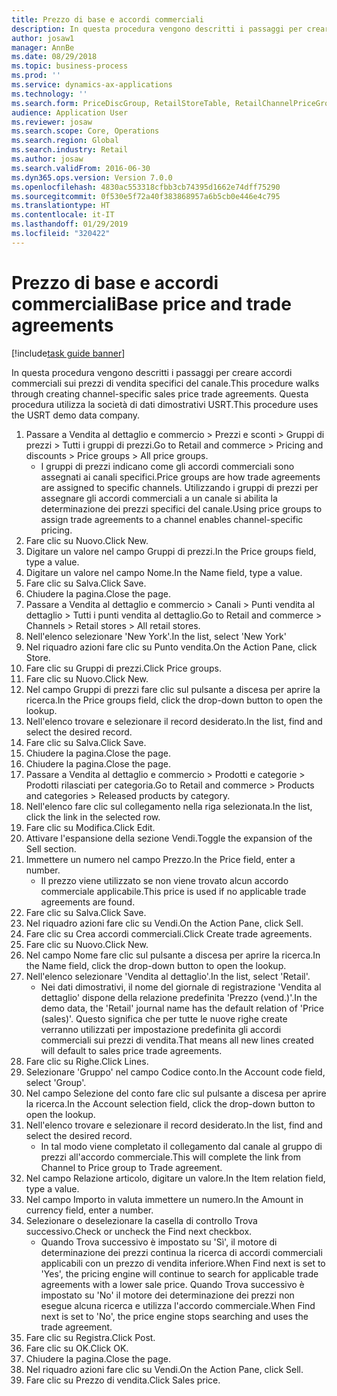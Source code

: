 ```yaml
---
title: Prezzo di base e accordi commerciali
description: In questa procedura vengono descritti i passaggi per creare accordi commerciali sui prezzi di vendita specifici del canale.
author: josaw1
manager: AnnBe
ms.date: 08/29/2018
ms.topic: business-process
ms.prod: ''
ms.service: dynamics-ax-applications
ms.technology: ''
ms.search.form: PriceDiscGroup, RetailStoreTable, RetailChannelPriceGroup, EcoResProductDetailsExtended, PriceDiscAdmTable, PriceDiscAdm
audience: Application User
ms.reviewer: josaw
ms.search.scope: Core, Operations
ms.search.region: Global
ms.search.industry: Retail
ms.author: josaw
ms.search.validFrom: 2016-06-30
ms.dyn365.ops.version: Version 7.0.0
ms.openlocfilehash: 4830ac553318cfbb3cb74395d1662e74dff75290
ms.sourcegitcommit: 0f530e5f72a40f383868957a6b5cb0e446e4c795
ms.translationtype: HT
ms.contentlocale: it-IT
ms.lasthandoff: 01/29/2019
ms.locfileid: "320422"
---
```

# <a name="base-price-and-trade-agreements"></a><span data-ttu-id="08251-103">Prezzo di base e accordi commerciali</span><span class="sxs-lookup"><span data-stu-id="08251-103">Base price and trade agreements</span></span>

[!include[task guide banner](../includes/task-guide-banner.md)]

<span data-ttu-id="08251-104">In questa procedura vengono descritti i passaggi per creare accordi commerciali sui prezzi di vendita specifici del canale.</span><span class="sxs-lookup"><span data-stu-id="08251-104">This procedure walks through creating channel-specific sales price trade agreements.</span></span> <span data-ttu-id="08251-105">Questa procedura utilizza la società di dati dimostrativi USRT.</span><span class="sxs-lookup"><span data-stu-id="08251-105">This procedure uses the USRT demo data company.</span></span>

1. <span data-ttu-id="08251-106">Passare a Vendita al dettaglio e commercio > Prezzi e sconti > Gruppi di prezzi > Tutti i gruppi di prezzi.</span><span class="sxs-lookup"><span data-stu-id="08251-106">Go to Retail and commerce > Pricing and discounts > Price groups > All price groups.</span></span>
    * <span data-ttu-id="08251-107">I gruppi di prezzi indicano come gli accordi commerciali sono assegnati ai canali specifici.</span><span class="sxs-lookup"><span data-stu-id="08251-107">Price groups are how trade agreements are assigned to specific channels.</span></span> <span data-ttu-id="08251-108">Utilizzando i gruppi di prezzi per assegnare gli accordi commerciali a un canale si abilita la determinazione dei prezzi specifici del canale.</span><span class="sxs-lookup"><span data-stu-id="08251-108">Using price groups to assign trade agreements to a channel enables channel-specific pricing.</span></span>  
2. <span data-ttu-id="08251-109">Fare clic su Nuovo.</span><span class="sxs-lookup"><span data-stu-id="08251-109">Click New.</span></span>
3. <span data-ttu-id="08251-110">Digitare un valore nel campo Gruppi di prezzi.</span><span class="sxs-lookup"><span data-stu-id="08251-110">In the Price groups field, type a value.</span></span>
4. <span data-ttu-id="08251-111">Digitare un valore nel campo Nome.</span><span class="sxs-lookup"><span data-stu-id="08251-111">In the Name field, type a value.</span></span>
5. <span data-ttu-id="08251-112">Fare clic su Salva.</span><span class="sxs-lookup"><span data-stu-id="08251-112">Click Save.</span></span>
6. <span data-ttu-id="08251-113">Chiudere la pagina.</span><span class="sxs-lookup"><span data-stu-id="08251-113">Close the page.</span></span>
7. <span data-ttu-id="08251-114">Passare a Vendita al dettaglio e commercio > Canali > Punti vendita al dettaglio > Tutti i punti vendita al dettaglio.</span><span class="sxs-lookup"><span data-stu-id="08251-114">Go to Retail and commerce > Channels > Retail stores > All retail stores.</span></span>
8. <span data-ttu-id="08251-115">Nell'elenco selezionare 'New York'.</span><span class="sxs-lookup"><span data-stu-id="08251-115">In the list, select 'New York'</span></span>
9. <span data-ttu-id="08251-116">Nel riquadro azioni fare clic su Punto vendita.</span><span class="sxs-lookup"><span data-stu-id="08251-116">On the Action Pane, click Store.</span></span>
10. <span data-ttu-id="08251-117">Fare clic su Gruppi di prezzi.</span><span class="sxs-lookup"><span data-stu-id="08251-117">Click Price groups.</span></span>
11. <span data-ttu-id="08251-118">Fare clic su Nuovo.</span><span class="sxs-lookup"><span data-stu-id="08251-118">Click New.</span></span>
12. <span data-ttu-id="08251-119">Nel campo Gruppi di prezzi fare clic sul pulsante a discesa per aprire la ricerca.</span><span class="sxs-lookup"><span data-stu-id="08251-119">In the Price groups field, click the drop-down button to open the lookup.</span></span>
13. <span data-ttu-id="08251-120">Nell'elenco trovare e selezionare il record desiderato.</span><span class="sxs-lookup"><span data-stu-id="08251-120">In the list, find and select the desired record.</span></span>
14. <span data-ttu-id="08251-121">Fare clic su Salva.</span><span class="sxs-lookup"><span data-stu-id="08251-121">Click Save.</span></span>
15. <span data-ttu-id="08251-122">Chiudere la pagina.</span><span class="sxs-lookup"><span data-stu-id="08251-122">Close the page.</span></span>
16. <span data-ttu-id="08251-123">Chiudere la pagina.</span><span class="sxs-lookup"><span data-stu-id="08251-123">Close the page.</span></span>
17. <span data-ttu-id="08251-124">Passare a Vendita al dettaglio e commercio > Prodotti e categorie > Prodotti rilasciati per categoria.</span><span class="sxs-lookup"><span data-stu-id="08251-124">Go to Retail and commerce > Products and categories > Released products by category.</span></span>
18. <span data-ttu-id="08251-125">Nell'elenco fare clic sul collegamento nella riga selezionata.</span><span class="sxs-lookup"><span data-stu-id="08251-125">In the list, click the link in the selected row.</span></span>
19. <span data-ttu-id="08251-126">Fare clic su Modifica.</span><span class="sxs-lookup"><span data-stu-id="08251-126">Click Edit.</span></span>
20. <span data-ttu-id="08251-127">Attivare l'espansione della sezione Vendi.</span><span class="sxs-lookup"><span data-stu-id="08251-127">Toggle the expansion of the Sell section.</span></span>
21. <span data-ttu-id="08251-128">Immettere un numero nel campo Prezzo.</span><span class="sxs-lookup"><span data-stu-id="08251-128">In the Price field, enter a number.</span></span>
    * <span data-ttu-id="08251-129">Il prezzo viene utilizzato se non viene trovato alcun accordo commerciale applicabile.</span><span class="sxs-lookup"><span data-stu-id="08251-129">This price is used if no applicable trade agreements are found.</span></span>  
22. <span data-ttu-id="08251-130">Fare clic su Salva.</span><span class="sxs-lookup"><span data-stu-id="08251-130">Click Save.</span></span>
23. <span data-ttu-id="08251-131">Nel riquadro azioni fare clic su Vendi.</span><span class="sxs-lookup"><span data-stu-id="08251-131">On the Action Pane, click Sell.</span></span>
24. <span data-ttu-id="08251-132">Fare clic su Crea accordi commerciali.</span><span class="sxs-lookup"><span data-stu-id="08251-132">Click Create trade agreements.</span></span>
25. <span data-ttu-id="08251-133">Fare clic su Nuovo.</span><span class="sxs-lookup"><span data-stu-id="08251-133">Click New.</span></span>
26. <span data-ttu-id="08251-134">Nel campo Nome fare clic sul pulsante a discesa per aprire la ricerca.</span><span class="sxs-lookup"><span data-stu-id="08251-134">In the Name field, click the drop-down button to open the lookup.</span></span>
27. <span data-ttu-id="08251-135">Nell'elenco selezionare 'Vendita al dettaglio'.</span><span class="sxs-lookup"><span data-stu-id="08251-135">In the list, select 'Retail'.</span></span>
    * <span data-ttu-id="08251-136">Nei dati dimostrativi, il nome del giornale di registrazione 'Vendita al dettaglio' dispone della relazione predefinita 'Prezzo (vend.)'.</span><span class="sxs-lookup"><span data-stu-id="08251-136">In the demo data, the 'Retail' journal name has the default relation of 'Price (sales)'.</span></span> <span data-ttu-id="08251-137">Questo significa che per tutte le nuove righe create verranno utilizzati per impostazione predefinita gli accordi commerciali sui prezzi di vendita.</span><span class="sxs-lookup"><span data-stu-id="08251-137">That means all new lines created will default to sales price trade agreements.</span></span>  
28. <span data-ttu-id="08251-138">Fare clic su Righe.</span><span class="sxs-lookup"><span data-stu-id="08251-138">Click Lines.</span></span>
29. <span data-ttu-id="08251-139">Selezionare 'Gruppo' nel campo Codice conto.</span><span class="sxs-lookup"><span data-stu-id="08251-139">In the Account code field, select 'Group'.</span></span>
30. <span data-ttu-id="08251-140">Nel campo Selezione del conto fare clic sul pulsante a discesa per aprire la ricerca.</span><span class="sxs-lookup"><span data-stu-id="08251-140">In the Account selection field, click the drop-down button to open the lookup.</span></span>
31. <span data-ttu-id="08251-141">Nell'elenco trovare e selezionare il record desiderato.</span><span class="sxs-lookup"><span data-stu-id="08251-141">In the list, find and select the desired record.</span></span>
    * <span data-ttu-id="08251-142">In tal modo viene completato il collegamento dal canale al gruppo di prezzi all'accordo commerciale.</span><span class="sxs-lookup"><span data-stu-id="08251-142">This will complete the link from Channel to Price group to Trade agreement.</span></span>  
32. <span data-ttu-id="08251-143">Nel campo Relazione articolo, digitare un valore.</span><span class="sxs-lookup"><span data-stu-id="08251-143">In the Item relation field, type a value.</span></span>
33. <span data-ttu-id="08251-144">Nel campo Importo in valuta immettere un numero.</span><span class="sxs-lookup"><span data-stu-id="08251-144">In the Amount in currency field, enter a number.</span></span>
34. <span data-ttu-id="08251-145">Selezionare o deselezionare la casella di controllo Trova successivo.</span><span class="sxs-lookup"><span data-stu-id="08251-145">Check or uncheck the Find next checkbox.</span></span>
    * <span data-ttu-id="08251-146">Quando Trova successivo è impostato su 'Sì', il motore di determinazione dei prezzi continua la ricerca di accordi commerciali applicabili con un prezzo di vendita inferiore.</span><span class="sxs-lookup"><span data-stu-id="08251-146">When Find next is set to 'Yes', the pricing engine will continue to search for applicable trade agreements with a lower sale price.</span></span> <span data-ttu-id="08251-147">Quando Trova successivo è impostato su 'No' il motore dei determinazione dei prezzi non esegue alcuna ricerca e utilizza l'accordo commerciale.</span><span class="sxs-lookup"><span data-stu-id="08251-147">When Find next is set to 'No', the price engine stops searching and uses the trade agreement.</span></span>  
35. <span data-ttu-id="08251-148">Fare clic su Registra.</span><span class="sxs-lookup"><span data-stu-id="08251-148">Click Post.</span></span>
36. <span data-ttu-id="08251-149">Fare clic su OK.</span><span class="sxs-lookup"><span data-stu-id="08251-149">Click OK.</span></span>
37. <span data-ttu-id="08251-150">Chiudere la pagina.</span><span class="sxs-lookup"><span data-stu-id="08251-150">Close the page.</span></span>
38. <span data-ttu-id="08251-151">Nel riquadro azioni fare clic su Vendi.</span><span class="sxs-lookup"><span data-stu-id="08251-151">On the Action Pane, click Sell.</span></span>
39. <span data-ttu-id="08251-152">Fare clic su Prezzo di vendita.</span><span class="sxs-lookup"><span data-stu-id="08251-152">Click Sales price.</span></span>

